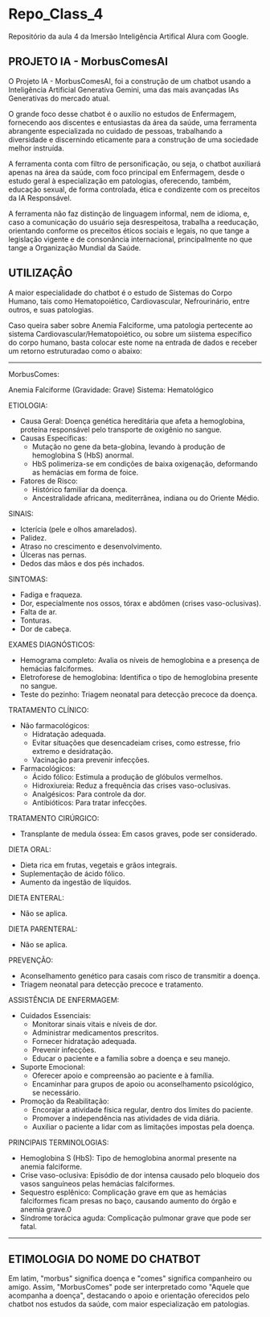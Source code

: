 # Repo_Class_4
Repositório da aula 4 da Imersão Inteligência Artifical Alura com Google.

## PROJETO IA - MorbusComesAI
 O Projeto IA - MorbusComesAI, foi a construção de um chatbot usando a Inteligência Artificial Generativa Gemini, uma das mais avançadas IAs Generativas do mercado atual.

 O grande foco desse chatbot é o auxílio no estudos de Enfermagem, fornecendo aos discentes e entusiastas da área da saúde, uma ferramenta abrangente especializada no cuidado de pessoas, trabalhando a diversidade e discernindo eticamente para a construção de uma sociedade melhor instruída.
 
 A ferramenta conta com filtro de personificação, ou seja, o chatbot auxiliará apenas na área da saúde, com foco principal em Enfermagem, desde o estudo geral à especialização em patologias, oferecendo, também, educação sexual, de forma controlada, ética e condizente com os preceitos da IA Responsável.
 
 A ferramenta não faz distinção de linguagem informal, nem de idioma, e, caso a comunicação do usuário seja desrespeitosa, trabalha a reeducação, orientando conforme os preceitos éticos sociais e legais, no que tange a legislação vigente e de consonância internacional, principalmente no que tange a Organização Mundial da Saúde.
 
## UTILIZAÇÂO
 A maior especialidade do chatbot é o estudo de Sistemas do Corpo Humano, tais como Hematopoiético, Cardiovascular, Nefrourinário, entre outros, e suas patologias.

 Caso queira saber sobre Anemia Falciforme, uma patologia pertecente ao sistema Cardiovascular/Hematopoiético, ou sobre um siistema específico do corpo humano, basta colocar este nome na entrada de dados e receber um retorno estruturadao como o abaixo:

 ----------------------------------------------------------
 MorbusComes:
 
 Anemia Falciforme (Gravidade: Grave)
 Sistema: Hematológico 
 
 ETIOLOGIA:
 - Causa Geral: Doença genética hereditária que afeta a hemoglobina, proteína responsável pelo transporte de oxigênio no sangue.
 - Causas Específicas: 
   - Mutação no gene da beta-globina, levando à produção de hemoglobina S (HbS) anormal.
   - HbS polimeriza-se em condições de baixa oxigenação, deformando as hemácias em forma de foice.
 - Fatores de Risco: 
    - Histórico familiar da doença.
    - Ancestralidade africana, mediterrânea, indiana ou do Oriente Médio.
 
 SINAIS:
  - Icterícia (pele e olhos amarelados).
  - Palidez.
  - Atraso no crescimento e desenvolvimento.
  - Úlceras nas pernas.
  - Dedos das mãos e dos pés inchados.
 
 SINTOMAS:
  - Fadiga e fraqueza.
  - Dor, especialmente nos ossos, tórax e abdômen (crises vaso-oclusivas).
  - Falta de ar.
  - Tonturas.
  - Dor de cabeça.
 
 EXAMES DIAGNÓSTICOS:
  - Hemograma completo: Avalia os níveis de hemoglobina e a presença de hemácias falciformes.
  - Eletroforese de hemoglobina: Identifica o tipo de hemoglobina presente no sangue.
  - Teste do pezinho: Triagem neonatal para detecção precoce da doença.
 
 TRATAMENTO CLÍNICO:
 - Não farmacológicos: 
   - Hidratação adequada.
   - Evitar situações que desencadeiam crises, como estresse, frio extremo e desidratação.
   - Vacinação para prevenir infecções.
 - Farmacológicos: 
   - Ácido fólico: Estimula a produção de glóbulos vermelhos.
   - Hidroxiureia: Reduz a frequência das crises vaso-oclusivas.
   - Analgésicos: Para controle da dor.
   - Antibióticos: Para tratar infecções.
 
 TRATAMENTO CIRÚRGICO:
 - Transplante de medula óssea: Em casos graves, pode ser considerado.
 
 DIETA ORAL:
 - Dieta rica em frutas, vegetais e grãos integrais.
 - Suplementação de ácido fólico.
 - Aumento da ingestão de líquidos.
 
 DIETA ENTERAL:
 - Não se aplica.
 
 DIETA PARENTERAL:
 - Não se aplica.
 
 PREVENÇÃO:
 - Aconselhamento genético para casais com risco de transmitir a doença.
 - Triagem neonatal para detecção precoce e tratamento.
 
 ASSISTÊNCIA DE ENFERMAGEM:
 - Cuidados Essenciais: 
    - Monitorar sinais vitais e níveis de dor.
    - Administrar medicamentos prescritos.
    - Fornecer hidratação adequada.
    - Prevenir infecções.
    - Educar o paciente e a família sobre a doença e seu manejo.
 - Suporte Emocional: 
   - Oferecer apoio e compreensão ao paciente e à família.
   - Encaminhar para grupos de apoio ou aconselhamento psicológico, se necessário.
 - Promoção da Reabilitação: 
    - Encorajar a atividade física regular, dentro dos limites do paciente.
    - Promover a independência nas atividades de vida diária.
    - Auxiliar o paciente a lidar com as limitações impostas pela doença.
 
 PRINCIPAIS TERMINOLOGIAS:
 - Hemoglobina S (HbS): Tipo de hemoglobina anormal presente na anemia falciforme.
 - Crise vaso-oclusiva: Episódio de dor intensa causado pelo bloqueio dos vasos sanguíneos pelas hemácias falciformes.
 - Sequestro esplênico: Complicação grave em que as hemácias falciformes ficam presas no baço, causando aumento do órgão e anemia grave.0
 - Síndrome torácica aguda: Complicação pulmonar grave que pode ser fatal. 
 
 ----------------------------------------------------------

## ETIMOLOGIA DO NOME DO CHATBOT

 Em latim, "morbus" significa doença e "comes" significa companheiro ou amigo. Assim, "MorbusComes" pode ser interpretado como "Aquele que acompanha a doença", destacando o apoio e orientação oferecidos pelo chatbot nos estudos da saúde, com maior especialização em patologias.

